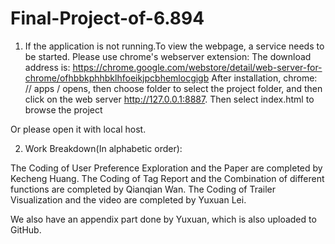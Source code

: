 # Final-Project-of-6.894
1. If the application is not running.To view the webpage, a service needs to be started. Please use chrome's webserver extension:
The download address is:
https://chrome.google.com/webstore/detail/web-server-for-chrome/ofhbbkphhbklhfoeikjpcbhemlocgigb
After installation, chrome: // apps / opens, then choose folder to select the project folder, and then click on the web server
http://127.0.0.1:8887. Then select index.html to browse the project

Or please open it with local host.

2. Work Breakdown(In alphabetic order):

The Coding of User Preference Exploration and the Paper are completed by Kecheng Huang.
The Coding of Tag Report and the Combination of different functions are completed by Qianqian Wan.
The Coding of Trailer Visualization and the video are completed by Yuxuan Lei.

We also have an appendix part done by Yuxuan, which is also uploaded to GitHub.
